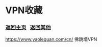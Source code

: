 # <span id="title">VPN收藏</span>

### <span id="begin">[返回主页](https://xkk1.github.io)&nbsp;&nbsp;&nbsp;[返回其他](https://xkk1.github.io/other/)</span>

<https://www.yaoleguan.com/cn/> 佛跳墙VPN  
